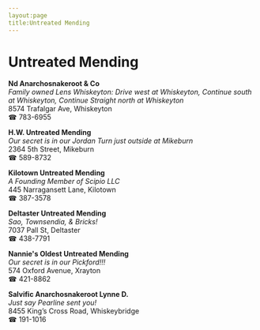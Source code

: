 ```yaml
---
layout:page
title:Untreated Mending
---
```

# Untreated Mending

**Nd Anarchosnakeroot & Co**  
_Family owned Lens 
Whiskeyton: Drive west at Whiskeyton, Continue south at Whiskeyton, Continue Straight north at Whiskeyton_  
8574 Trafalgar Ave, Whiskeyton  
☎ 783-6955



**H.W. Untreated Mending**  
_Our secret is in our Jordan 
Turn just outside at Mikeburn_  
2364 5th Street, Mikeburn  
☎ 589-8732



**Kilotown Untreated Mending**  
_A Founding Member of Scipio LLC_  
445 Narragansett Lane, Kilotown  
☎ 387-3578



**Deltaster Untreated Mending**  
_Sao, Townsendia, & Bricks!_  
7037 Pall St, Deltaster  
☎ 438-7791



**Nannie's Oldest Untreated Mending**  
_Our secret is in our Pickford!!!_  
574 Oxford Avenue, Xrayton  
☎ 421-8862



**Salvific Anarchosnakeroot Lynne D.**  
_Just say Pearline sent you!_  
8455 King’s Cross Road, Whiskeybridge  
☎ 191-1016



